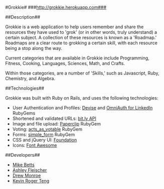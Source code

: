 #Grokkie#
###http://grokkie.herokuapp.com###


##Description##

Grokkie is a web application to help users remember and share the resources
they have used to 'grok' (or in other words, truly understand) a certain 
subject.  A collection of these resources is known as a 'Roadmap.'  Roadmaps 
are a clear route to grokking a certain skill, with each resource being a stop
along the way.

Current categories that are available in Grokkie include Programming, Fitness,
Cooking, Languages, Sciences, Math, and Crafts.

Within those categories, are a number of 'Skills,' such as Javascript, Ruby, 
Chemistry, and Algebra.

##Technologies##

Grokkie was built with Ruby on Rails, and uses the following technologies:
- User Authentication and Profiles: [Devise](http://rubygems.org/gems/devise) and [OmniAuth for    LinkedIn](http://rubygems.org/gems/omniauth-linkedin) RubyGems
- Shortened and validated URLs: [bit.ly API](http://dev.bitly.com/)
- Image and file upload: [Paperclip](https://rubygems.org/gems/paperclip) RubyGem
- Voting: [acts_as_votable](https://www.ruby-toolbox.com/projects/acts_as_votable) RubyGem
- Forms: [simple_form](https://rubygems.org/gems/simple_form) RubyGem
- CSS and jQuery UI: [Foundation](http://foundation.zurb.com/)
- Icons: [Font Awesome](http://fortawesome.github.io/Font-Awesome/icons/)

##Developers##
- [Mike Betts](https://github.com/mbetts7)
- [Ashley Fleischer](https://github.com/afleisch)
- [Drew Monroe](https://github.com/dvmonroe)
- [Kevin Roger Teng](https://github.com/kevinrogerteng)

